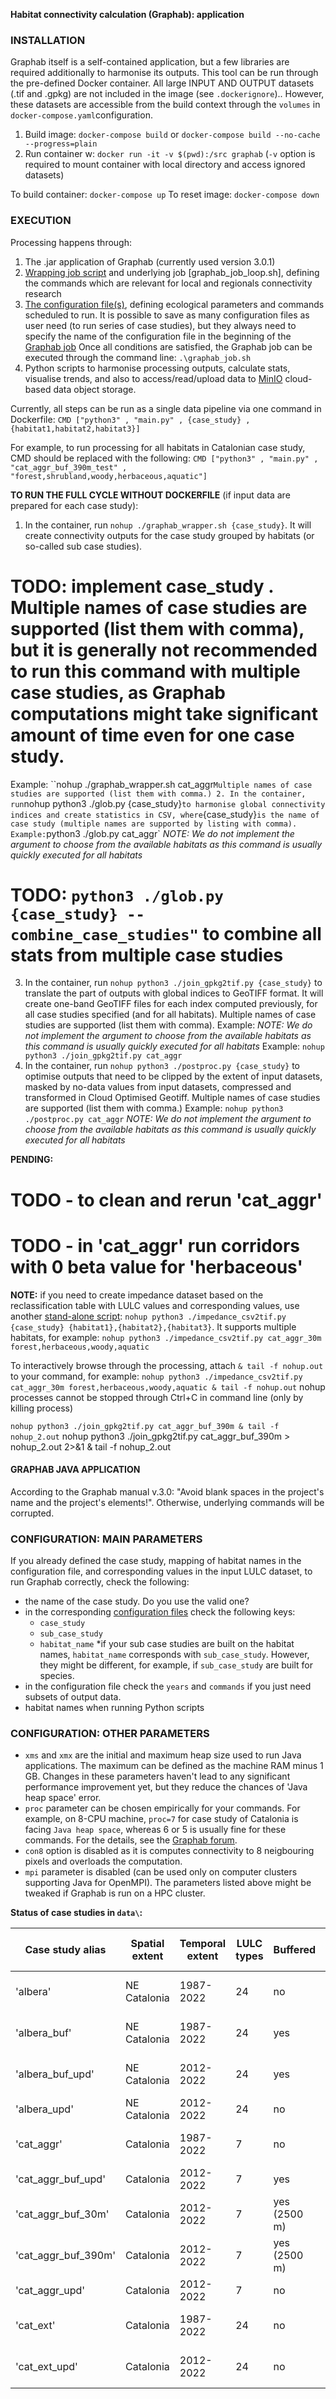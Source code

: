 **Habitat connectivity calculation (Graphab): application**

### INSTALLATION
Graphab itself is a self-contained application, but a few libraries are required additionally to harmonise its outputs.
This tool can be run through the pre-defined Docker container. All large INPUT AND OUTPUT datasets (.tif and .gpkg) are not included in the image (see `.dockerignore`)..
However, these datasets are accessible from the build context through the `volumes` in `docker-compose.yaml`configuration.
1. Build image: `docker-compose build` or `docker-compose build --no-cache --progress=plain`
2. Run container w: `docker run -it -v $(pwd):/src graphab` (`-v` option is required to mount container with local directory and access ignored datasets)

To build container: `docker-compose up`
To reset image: `docker-compose down`

### EXECUTION
Processing happens through:
1. The .jar application of Graphab (currently used version 3.0.1)
2. [Wrapping job script](graphab_wrapper.sh) and underlying job [graphab_job_loop.sh], defining the commands which are relevant for local and regionals connectivity research
3. [The configuration file(s)](config/), defining ecological parameters and commands scheduled to run. It is possible to save as many configuration files as user need
(to run series of case studies), but they always need to specify the name of the configuration file in the beginning of the [Graphab job](graphab_job.sh)
Once all conditions are satisfied, the Graphab job can be executed through the command line: `.\graphab_job.sh`
4. Python scripts to harmonise processing outputs, calculate stats, visualise trends, and also to access/read/upload data to [MinIO](https://minio-ad4gd-console.dashboard-siba.store/) cloud-based data object storage.

Currently, all steps can be run as a single data pipeline via one command in Dockerfile:
`CMD ["python3" , "main.py" , {case_study} , {habitat1,habitat2,habitat3}]`

For example, to run processing for all habitats in Catalonian case study, CMD should be replaced with the following:
`CMD ["python3" , "main.py" , "cat_aggr_buf_390m_test" , "forest,shrubland,woody,herbaceous,aquatic"]`

**TO RUN THE FULL CYCLE WITHOUT DOCKERFILE** (if input data are prepared for each case study):
1. In the container, run `nohup ./graphab_wrapper.sh {case_study}`. It will create connectivity outputs for the case study grouped by habitats (or so-called sub case studies).
# TODO: implement case_study . Multiple names of case studies are supported (list them with comma), but it is generally not recommended to run this command with multiple case studies, as Graphab computations might take significant amount of time even for one case study.
Example: ``nohup ./graphab_wrapper.sh cat_aggr`
Multiple names of case studies are supported (list them with comma.)
2. In the container, run `nohup python3 ./glob.py {case_study}` to harmonise global connectivity indices and create statistics in CSV, where `{case_study}` is the name of case study (multiple names are supported by listing with comma).
Example: `python3 ./glob.py cat_aggr`
*NOTE: We do not implement the argument to choose from the available habitats as this command is usually quickly executed for all habitats*
# TODO: `python3 ./glob.py {case_study} --combine_case_studies"` to combine all stats from multiple case studies
3. In the container, run `nohup python3 ./join_gpkg2tif.py {case_study}` to translate the part of outputs with global indices to GeoTIFF format. It will create one-band GeoTIFF files for each index computed previously, for all case studies specified (and for all habitats). Multiple names of case studies are supported (list them with comma).
Example: 
*NOTE: We do not implement the argument to choose from the available habitats as this command is usually quickly executed for all habitats*
Example: `nohup python3 ./join_gpkg2tif.py cat_aggr`
4. In the container, run `nohup python3 ./postproc.py {case_study}` to optimise outputs that need to be clipped by the extent of input datasets, masked by no-data values from input datasets, compressed and transformed in Cloud Optimised Geotiff. Multiple names of case studies are supported (list them with comma.)
Example: `nohup python3 ./postproc.py cat_aggr`
*NOTE: We do not implement the argument to choose from the available habitats as this command is usually quickly executed for all habitats*

**PENDING:**
# TODO - to clean and rerun 'cat_aggr'
# TODO - in 'cat_aggr' run corridors with 0 beta value for 'herbaceous'

**NOTE:** if you need to create impedance dataset based on the reclassification table with LULC values and corresponding values, use another [stand-alone script](impedance_csv2tif.py):
`nohup python3 ./impedance_csv2tif.py {case_study} {habitat1},{habitat2},{habitat3}`. It supports multiple habitats, for example:
`nohup python3 ./impedance_csv2tif.py cat_aggr_30m forest,herbaceous,woody,aquatic`

To interactively browse through the processing, attach `& tail -f nohup.out` to your command, for example: 
`nohup python3 ./impedance_csv2tif.py cat_aggr_30m forest,herbaceous,woody,aquatic & tail -f nohup.out`
nohup processes cannot be stopped through Ctrl+C in command line (only by killing process) 

`nohup python3 ./join_gpkg2tif.py cat_aggr_buf_390m & tail -f nohup_2.out`
nohup python3 ./join_gpkg2tif.py cat_aggr_buf_390m > nohup_2.out 2>&1 & tail -f nohup_2.out

#### GRAPHAB JAVA APPLICATION
According to the Graphab manual v.3.0:
"Avoid blank spaces in the project's name and the project's elements!". Otherwise, underlying commands will be corrupted.

### CONFIGURATION: MAIN PARAMETERS
If you already defined the case study, mapping of habitat names in the configuration file, and corresponding values in the input LULC dataset, to run Graphab correctly, check the following:
- the name of the case study. Do you use the valid one?
- in the corresponding [configuration files](config/) check the following keys:
	- `case_study`
	- `sub_case_study`
	- `habitat_name`
	*if your sub case studies are built on the habitat names, `habitat_name` corresponds with `sub_case_study`. However, they might be different, for example, if `sub_case_study` are built for species. 
- in the configuration file check the `years` and `commands` if you just need subsets of output data.
- habitat names when running Python scripts

### CONFIGURATION: OTHER PARAMETERS
- `xms` and `xmx` are the initial and maximum heap size used to run Java applications. The maximum can be defined as the machine RAM minus 1 GB.
Changes in these parameters haven't lead to any significant performance improvement yet, but they reduce the chances of 'Java heap space' error.
- `proc` parameter can be chosen empirically for your commands. For example, on 8-CPU machine, `proc=7` for case study of Catalonia is facing `Java heap space`, whereas 6 or 5 is usually fine for these commands.
For the details, see the [Graphab forum](https://thema.univ-fcomte.fr/flarum/d/15-error-javalangoutofmemoryerror-java-heap-space).
- `con8` option is disabled as it is computes connectivity to 8 neigbouring pixels and overloads the computation.
- `mpi` parameter is disabled (can be used only on computer clusters supporting Java for OpenMPI).
The parameters listed above might be tweaked if Graphab is run on a HPC cluster.

**Status of case studies in `data\`:**

|  Case study alias  |Spatial extent| Temporal extent| LULC types|  Buffered  | Updated with OSM| Impedance validity/edge effect|Data compl|
|--------------------|--------------|----------------|-----------|------------|-----------------|-------------------------------|----------|
|      'albera'      | NE Catalonia |   1987-2022    |    24     |   no       |       no        |no edge effect (correct)       |    +     | 
|    'albera_buf'    | NE Catalonia |   1987-2022    |    24     |   yes      |       no        |no edge effect (correct)       |    +     |
|  'albera_buf_upd'  | NE Catalonia |   2012-2022    |    24     |   yes      |       yes       |no edge effect (to compute)    |    +-    |
|    'albera_upd'    | NE Catalonia |   2012-2022    |    24     |   no       |       yes       |valid edge effect              |    +     |
|     'cat_aggr'     |   Catalonia  |   1987-2022    |    7      |   no       |       no        |no edge effect (correct)       |    +     |
| 'cat_aggr_buf_upd' |   Catalonia  |   2012-2022    |    7      |   yes      |       yes       |                               |    -     |
| 'cat_aggr_buf_30m' |   Catalonia  |   2012-2022    |    7      |yes (2500 m)|       no        |no edge effect (correct)       |    +     |
|'cat_aggr_buf_390m' |   Catalonia  |   2012-2022    |    7      |yes (2500 m)|       no        |no edge effect (correct)       |    +     |
|   'cat_aggr_upd'   |   Catalonia  |   2012-2022    |    7      |     no     |       yes       |                               |    -     |
|      'cat_ext'     |   Catalonia  |   1987-2022    |    24     |     no     |       no        |map values - to use for turtle |    +-    |
|    'cat_ext_upd'   |   Catalonia  |   2012-2022    |    24     |     no     |       yes       |map values betw LULC and imp ? |    -     |


